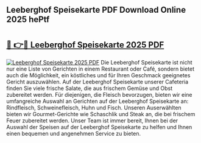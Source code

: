 ## Leeberghof Speisekarte PDF Download Online 2025 hePtf

# <h2><a href="http://gc5gdja.nevu.top/?p=Leeberghof+Speisekarte">🔗 👉🔴 Leeberghof Speisekarte 2025 PDF</a></h2>

[![Leeberghof Speisekarte 2025 PDF](https://i.imgur.com/dBaPXMq.png)](http://gc5gdja.nevu.top/?p=Leeberghof+Speisekarte)
Die Leeberghof Speisekarte ist nicht nur eine Liste von Gerichten in einem Restaurant oder Café, sondern bietet auch die Möglichkeit, ein köstliches und für Ihren Geschmack geeignetes Gericht auszuwählen. Auf der Leeberghof Speisekarte unserer Cafeteria finden Sie viele frische Salate, die aus frischem Gemüse und Obst zubereitet werden. Für diejenigen, die Fleisch bevorzugen, bieten wir eine umfangreiche Auswahl an Gerichten auf der Leeberghof Speisekarte an: Rindfleisch, Schweinefleisch, Huhn und Fisch. Unseren Auserwählten bieten wir Gourmet-Gerichte wie Schaschlik und Steak an, die bei frischem Feuer zubereitet werden. Unser Team ist immer bereit, Ihnen bei der Auswahl der Speisen auf der Leeberghof Speisekarte zu helfen und Ihnen einen bequemen und angenehmen Service zu bieten.
